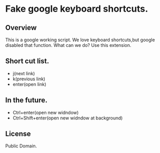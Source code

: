 # Fake google keyboard shortcuts.

## Overview

This is a google working script.
We love keyboard shortcuts,but google disabled that function.
What can we do?
Use this extension.


## Short cut list.

- j(next link)
- k(previous link)
- enter(open link)

## In the future.
- Ctrl+enter(open new widndow)
- Ctrl+Shift+enter(open new widndow at background)

## License

Public Domain.



